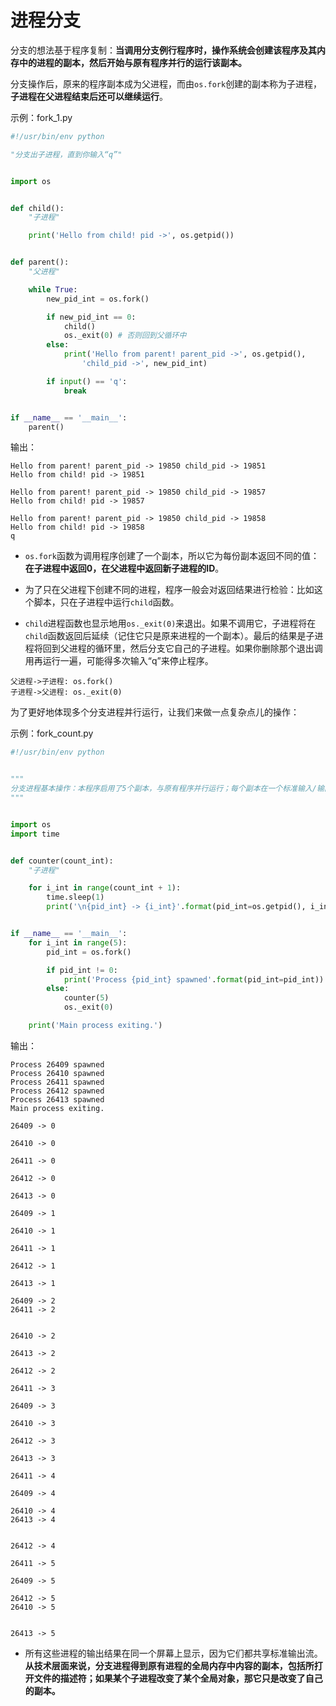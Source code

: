 # 进程分支



分支的想法基于程序复制：**当调用分支例行程序时，操作系统会创建该程序及其内存中的进程的副本，然后开始与原有程序并行的运行该副本。**

分支操作后，原来的程序副本成为父进程，而由`os.fork`创建的副本称为子进程，**子进程在父进程结束后还可以继续运行**。

示例：fork_1.py

```python
#!/usr/bin/env python

"分支出子进程，直到你输入“q”"


import os


def child():
	"子进程"

	print('Hello from child! pid ->', os.getpid())


def parent():
	"父进程"

	while True:
		new_pid_int = os.fork()

		if new_pid_int == 0:
			child()
			os._exit(0)	# 否则回到父循环中
		else:
			print('Hello from parent! parent_pid ->', os.getpid(),
				'child_pid ->', new_pid_int)

		if input() == 'q':
			break


if __name__ == '__main__':
	parent()
```

输出：

```out
Hello from parent! parent_pid -> 19850 child_pid -> 19851
Hello from child! pid -> 19851

Hello from parent! parent_pid -> 19850 child_pid -> 19857
Hello from child! pid -> 19857

Hello from parent! parent_pid -> 19850 child_pid -> 19858
Hello from child! pid -> 19858
q
```

- `os.fork`函数为调用程序创建了一个副本，所以它为每份副本返回不同的值：**在子进程中返回0，在父进程中返回新子进程的ID**。

- 为了只在父进程下创建不同的进程，程序一般会对返回结果进行检验：比如这个脚本，只在子进程中运行`child`函数。
- `child`进程函数也显示地用`os._exit(0)`来退出。如果不调用它，子进程将在`child`函数返回后延续（记住它只是原来进程的一个副本）。最后的结果是子进程将回到父进程的循环里，然后分支它自己的子进程。如果你删除那个退出调用再运行一遍，可能得多次输入“q”来停止程序。

```sequence
父进程->子进程: os.fork()
子进程->父进程: os._exit(0)
```

为了更好地体现多个分支进程并行运行，让我们来做一点复杂点儿的操作：

示例：fork_count.py

```python
#!/usr/bin/env python


"""
分支进程基本操作：本程序启用了5个副本，与原有程序并行运行；每个副本在一个标准输入/输出流上重复5次。
"""


import os
import time


def counter(count_int):
	"子进程"

	for i_int in range(count_int + 1):
		time.sleep(1)
		print('\n{pid_int} -> {i_int}'.format(pid_int=os.getpid(), i_int=i_int))


if __name__ == '__main__':
	for i_int in range(5):
		pid_int = os.fork()

		if pid_int != 0:
			print('Process {pid_int} spawned'.format(pid_int=pid_int))
		else:
			counter(5)
			os._exit(0)

	print('Main process exiting.')
```

输出：

```out
Process 26409 spawned
Process 26410 spawned
Process 26411 spawned
Process 26412 spawned
Process 26413 spawned
Main process exiting.

26409 -> 0

26410 -> 0

26411 -> 0

26412 -> 0

26413 -> 0

26409 -> 1

26410 -> 1

26411 -> 1

26412 -> 1

26413 -> 1

26409 -> 2
26411 -> 2


26410 -> 2

26413 -> 2

26412 -> 2

26411 -> 3

26409 -> 3

26410 -> 3

26412 -> 3

26413 -> 3

26411 -> 4

26409 -> 4

26410 -> 4
26413 -> 4


26412 -> 4

26411 -> 5

26409 -> 5

26412 -> 5
26410 -> 5


26413 -> 5

```

- 所有这些进程的输出结果在同一个屏幕上显示，因为它们都共享标准输出流。**从技术层面来说，分支进程得到原有进程的全局内存中内容的副本，包括所打开文件的描述符；如果某个子进程改变了某个全局对象，那它只是改变了自己的副本。**